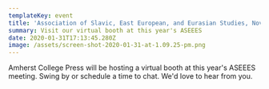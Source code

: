 ```yaml
---
templateKey: event
title: 'Association of Slavic, East European, and Eurasian Studies, Nov. 5-8'
summary: Visit our virtual booth at this year's ASEEES
date: 2020-01-31T17:13:45.280Z
image: /assets/screen-shot-2020-01-31-at-1.09.25-pm.png
---
```

Amherst College Press will be hosting a virtual booth at this year's ASEEES meeting. Swing by or schedule a time to chat. We'd love to hear from you.